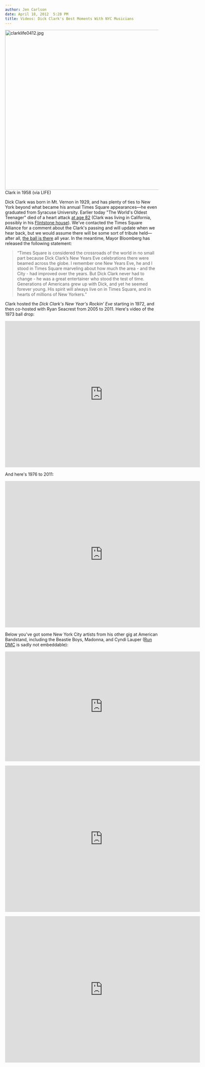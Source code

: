 ```yaml
---
author: Jen Carlson
date: April 18, 2012  5:28 PM
title: Videos: Dick Clark's Best Moments With NYC Musicians
---
```


<p><span class="mt-enclosure mt-enclosure-image" style="display: inline;"> <img alt="clarklife0412.jpg" src="https://web.archive.org/web/20120419031342im_/http://gothamist.com/attachments/arts_jen/clarklife0412.jpg" width="640" height="525" class="image-none"> </span><br>
<span class="photo_caption">Clark in 1958 (via LIFE)</span></p>

<p>Dick Clark was born in Mt. Vernon in 1929, and has plenty of ties to New York beyond what became his annual Times Square appearances&#x2014;he even graduated from Syracuse University. Earlier today &quot;The World&apos;s Oldest Teenager&quot; died of a heart attack <a href="https://web.archive.org/web/20120419031342/http://laist.com/2012/04/18/dick_clark_dies_of_a_heart-attack_a.php">at age 82</a> (Clark was living in California, possibly in his <a href="https://web.archive.org/web/20120419031342/http://www.tmz.com/2012/03/02/dick-clark-flintstones-house-for-sale/">Flintstone house</a>). We&apos;ve contacted the Times Square Alliance for a comment about the Clark&apos;s passing and will update when we hear back, but we would assume there will be some sort of tribute held&#x2014;after all, <a href="https://web.archive.org/web/20120419031342/https://twitter.com/#!/LaurenYoung/status/192704904823980033/photo/1">the ball is there</a> all year. In the meantime, Mayor Bloomberg has released the following statement:</p>

<blockquote>&#x201C;Times Square is considered the crossroads of the world in no small part because Dick Clark&#x2019;s New Years Eve celebrations there were beamed across the globe. I remember one New Years Eve, he and I stood in Times Square marveling about how much the area - and the City - had improved over the years. But Dick Clark never had to change - he was a great entertainer who stood the test of time. Generations of Americans grew up with Dick, and yet he seemed forever young. His spirit will always live on in Times Square, and in hearts of millions of New Yorkers.&#x201D;</blockquote>

<p>Clark hosted the <em>Dick Clark&apos;s New Year&apos;s Rockin&apos; Eve</em> starting in 1972, and then co-hosted with Ryan Seacrest from 2005 to 2011. Here&apos;s video of the 1973 ball drop: </p>

<p><iframe width="640" height="480" src="https://web.archive.org/web/20120419031342if_/http://www.youtube.com/embed/6iw0C5F5cwI" frameborder="0" allowfullscreen></iframe></p>

<p>And here&apos;s 1976 to 2011:</p>

<p><iframe width="640" height="480" src="https://web.archive.org/web/20120419031342if_/http://www.youtube.com/embed/NDFgto7YUTM" frameborder="0" allowfullscreen></iframe></p>

<p>Below you&apos;ve got some New York City artists from his other gig at American Bandstand, including the Beastie Boys, Madonna, and Cyndi Lauper (<a href="https://web.archive.org/web/20120419031342/http://www.youtube.com/watch?v=JBqN8tCC0M4">Run DMC</a> is sadly not embeddable): </p>

<p><iframe width="640" height="360" src="https://web.archive.org/web/20120419031342if_/http://www.youtube.com/embed/bdXSEUY_O4k" frameborder="0" allowfullscreen></iframe></p>

<p><iframe width="640" height="480" src="https://web.archive.org/web/20120419031342if_/http://www.youtube.com/embed/vP8fB972naM" frameborder="0" allowfullscreen></iframe></p>

<p><iframe width="640" height="480" src="https://web.archive.org/web/20120419031342if_/http://www.youtube.com/embed/e1yCs7EWttw" frameborder="0" allowfullscreen></iframe></p>